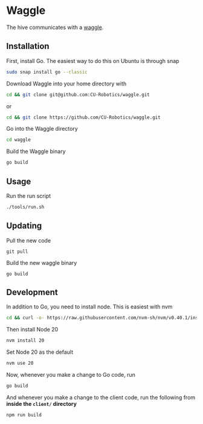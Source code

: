 # Waggle

The hive communicates with a [waggle](https://en.wikipedia.org/wiki/Waggle_dance).



## Installation

First, install Go. The easiest way to do this on Ubuntu is through snap

```bash
sudo snap install go --classic
```

Download Waggle into your home directory with

```bash
cd && git clone git@github.com:CU-Robotics/waggle.git
```

or	

```sh
cd && git clone https://github.com/CU-Robotics/waggle.git
```

Go into the Waggle directory 

```bash
cd waggle
```

Build the Waggle binary

```bash
go build
```



## Usage

Run the run script

```bash
./tools/run.sh
```



## Updating

Pull the new code 

```
git pull
```

Build the new waggle binary

```
go build
```



## Development

In addition to Go, you need to install node. This is easiest with nvm

```bash
cd && curl -o- https://raw.githubusercontent.com/nvm-sh/nvm/v0.40.1/install.sh | bash
```

Then install Node 20

```bash
nvm install 20
```

Set Node 20 as the default

```bash
nvm use 20
```

Now, whenever you make a change to Go code, run

```bash
go build
```

And whenever you make a change to the client code, run the following from **inside the `client/` directory**

```bash
npm run build
```

